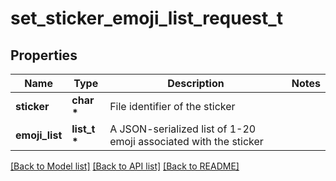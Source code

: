 # set_sticker_emoji_list_request_t

## Properties
Name | Type | Description | Notes
------------ | ------------- | ------------- | -------------
**sticker** | **char \*** | File identifier of the sticker | 
**emoji_list** | **list_t \*** | A JSON-serialized list of 1-20 emoji associated with the sticker | 

[[Back to Model list]](../README.md#documentation-for-models) [[Back to API list]](../README.md#documentation-for-api-endpoints) [[Back to README]](../README.md)


